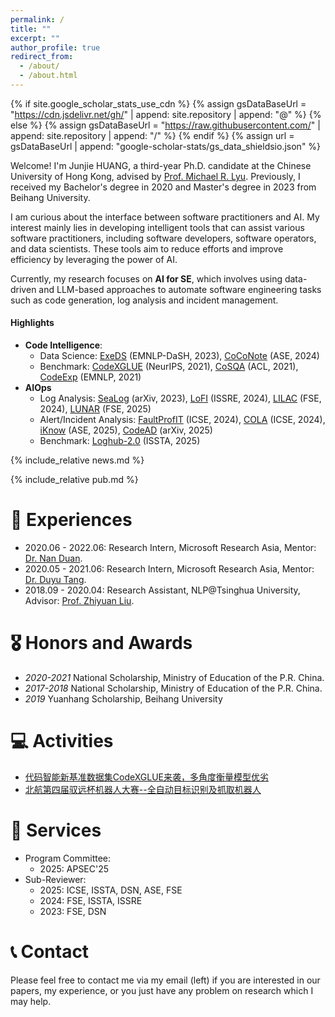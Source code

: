 ```yaml
---
permalink: /
title: ""
excerpt: ""
author_profile: true
redirect_from: 
  - /about/
  - /about.html
---
```


{% if site.google_scholar_stats_use_cdn %}
{% assign gsDataBaseUrl = "https://cdn.jsdelivr.net/gh/" | append: site.repository | append: "@" %}
{% else %}
{% assign gsDataBaseUrl = "https://raw.githubusercontent.com/" | append: site.repository | append: "/" %}
{% endif %}
{% assign url = gsDataBaseUrl | append: "google-scholar-stats/gs_data_shieldsio.json" %}

<span class='anchor' id='about-me'></span>

Welcome! I'm Junjie HUANG, a third-year Ph.D. candidate at the Chinese University of Hong Kong, advised by [Prof. Michael R. Lyu](https://www.cse.cuhk.edu.hk/lyu/). Previously, I received my Bachelor's degree in 2020 and Master's degree in 2023 from Beihang University.

I am curious about the interface between software practitioners and AI. My interest mainly lies in developing intelligent tools that can assist various software practitioners, including software developers, software operators, and data scientists. These tools aim to reduce efforts and improve efficiency by leveraging the power of AI.

Currently, my research focuses on **AI for SE**, which involves using data-driven and LLM-based approaches  to automate software engineering tasks such as code generation, log analysis and incident management.

#### Highlights 

- **Code Intelligence**:
  - Data Science: [ExeDS](https://aclanthology.org/2022.dash-1.pdf#page=41) (EMNLP-DaSH, 2023), [CoCoNote](/assets/papers/ase24_coconote.pdf) (ASE, 2024)
  - Benchmark: [CodeXGLUE](https://datasets-benchmarks-proceedings.neurips.cc/paper_files/paper/2021/file/c16a5320fa475530d9583c34fd356ef5-Paper-round1.pdf) (NeurIPS, 2021), [CoSQA](https://aclanthology.org/2021.acl-long.442.pdf) (ACL, 2021), [CodeExp](https://aclanthology.org/2022.findings-emnlp.174.pdf) (EMNLP, 2021)
- **AIOps**
  - Log Analysis: [SeaLog](https://arxiv.org/pdf/2306.05032) (arXiv, 2023), [LoFI](/assets/papers/issre24_lofi.pdf) (ISSRE, 2024), [LILAC](https://arxiv.org/pdf/2310.01796) (FSE, 2024), [LUNAR](/assets/papers/fse25_lunar.pdf) (FSE, 2025)
  - Alert/Incident Analysis: [FaultProfIT](/assets/papers/icseseip24_faultprofit.pdf) (ICSE, 2024), [COLA](https://arxiv.org/pdf/2403.06485) (ICSE, 2024), [iKnow](/assets/papers/ase25_iknow.pdf) (ASE, 2025), [CodeAD](https://arxiv.org/pdf/2510.22986) (arXiv, 2025)
  - Benchmark: [Loghub-2.0](https://arxiv.org/pdf/2308.10828.pdf) (ISSTA, 2025)

{% include_relative news.md %}

{% include_relative pub.md %}


# 🏃 Experiences
- 2020.06 - 2022.06: Research Intern, Microsoft Research Asia, Mentor: [Dr. Nan Duan](https://nanduan.github.io/).
- 2020.05 - 2021.06: Research Intern, Microsoft Research Asia, Mentor: [Dr. Duyu Tang](https://scholar.google.com/citations?user=9uz-D-kAAAAJ).
- 2018.09 - 2020.04: Research Assistant, NLP@Tsinghua University, Advisor: [Prof. Zhiyuan Liu](https://nlp.csai.tsinghua.edu.cn/~lzy/).

# 🎖 Honors and Awards
- *2020-2021* National Scholarship, Ministry of Education of the P.R. China.
- *2017-2018* National Scholarship, Ministry of Education of the P.R. China.
- *2019* Yuanhang Scholarship, Beihang University

# 💻 Activities
- [代码智能新基准数据集CodeXGLUE来袭，多角度衡量模型优劣](https://www.msra.cn/zh-cn/news/features/codexglue)
- [北航第四届驭远杯机器人大赛--全自动目标识别及抓取机器人](https://www.bilibili.com/video/BV1sU4y1A7wa/?vd_source=ddb3c65c685b436fa9a63a347a681efe)

# 💼 Services

- Program Committee:
  - 2025: APSEC'25
- Sub-Reviewer:
  - 2025: ICSE, ISSTA, DSN, ASE, FSE
  - 2024: FSE, ISSTA, ISSRE
  - 2023: FSE, DSN

# 📞 Contact

Please feel free to contact me via my email (left) if you are interested in our papers, my experience, or you just have any problem on research which I may help. 
